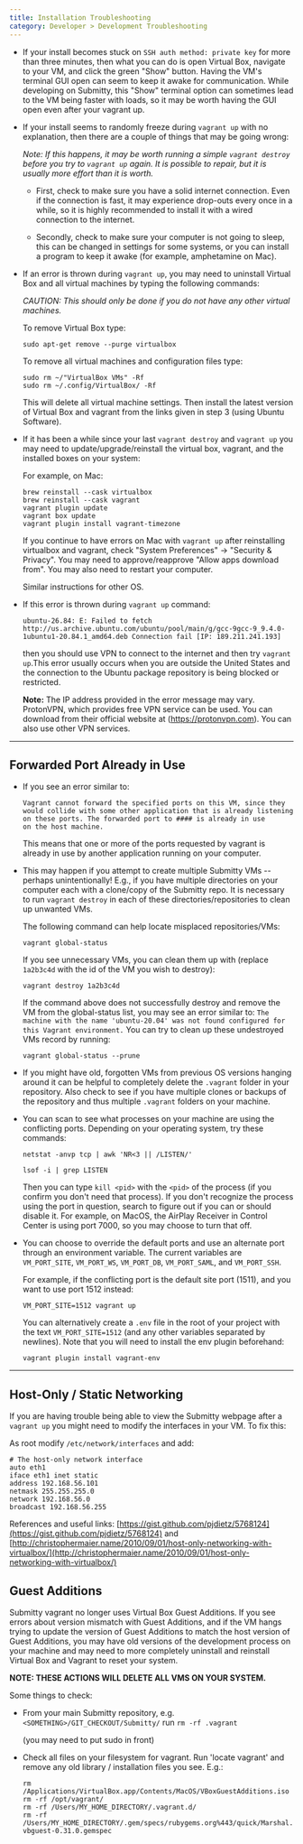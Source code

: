 ```yaml
---
title: Installation Troubleshooting
category: Developer > Development Troubleshooting
---
```



* If your install becomes stuck on ``SSH auth method: private key`` for more than three minutes,
   then what you can do is open Virtual Box, navigate to your VM, and click the green "Show" button.
   Having the VM's terminal GUI open can seem to keep it awake for communication. While developing on Submitty,
   this "Show" terminal option can sometimes lead to the VM being faster with loads, so it may be worth having the GUI
   open even after your vagrant up.

* If your install seems to randomly freeze during `vagrant up` 
with no explanation, then there are a couple of things that may be going wrong:

    *Note: If this happens, it may be worth running a simple `vagrant destroy` before you try to `vagrant up` again. It is possible to repair, but it is usually more effort than it is worth.*

    * First, check to make sure you have a solid internet connection. 
    Even if the connection is fast, it may experience drop-outs every 
    once in a while, so it is highly recommended to install it with a wired 
    connection to the internet.

    * Secondly, check to make sure your computer is not going to 
    sleep, this can be changed in settings for some systems, or you 
    can install a program to keep it awake (for example, amphetamine on Mac).

* If an error is thrown during `vagrant up`, you may need to
   uninstall Virtual Box and all virtual machines by typing the
   following commands:

   _CAUTION: This should only be done if you do not have any other virtual machines._

   To remove Virtual Box type:

   ```
   sudo apt-get remove --purge virtualbox
   ```
   To remove all virtual machines and configuration files type:

   ```
   sudo rm ~/"VirtualBox VMs" -Rf
   sudo rm ~/.config/VirtualBox/ -Rf
   ```
   This will delete all virtual machine settings. Then install
   the latest version of Virtual Box and vagrant from the links given in step 3 (using Ubuntu Software).

* If it has been a while since your last `vagrant destroy` and
    `vagrant up` you may need to update/upgrade/reinstall the virtual
    box, vagrant, and the installed boxes on your
    system:

    For example, on Mac:

    ```
    brew reinstall --cask virtualbox
    brew reinstall --cask vagrant
    vagrant plugin update
    vagrant box update
    vagrant plugin install vagrant-timezone
    ```

    If you continue to have errors on Mac with `vagrant up` after
    reinstalling virtualbox and vagrant, check "System Preferences" ->
    "Security & Privacy".  You may need to approve/reapprove
    "Allow apps download from".  You may also need to restart your computer.

    Similar instructions for other OS.

* If this error is thrown during `vagrant up` command:
   ```
   ubuntu-26.84: E: Failed to fetch http://us.archive.ubuntu.com/ubuntu/pool/main/g/gcc-9gcc-9_9.4.0-1ubuntu1-20.84.1_amd64.deb Connection fail [IP: 189.211.241.193]
   ```
   then you should use VPN to connect to the internet and then try `vagrant up`.This error usually occurs when you are outside the United States and the connection to the Ubuntu package repository is being blocked or restricted.

   __Note:__ The IP address provided in the error message may vary.
   ProtonVPN, which provides free VPN service can be used. You can download from their official website at (https://protonvpn.com). You can also use other VPN services.

---

## Forwarded Port Already in Use

* If you see an error similar to:

  ```
  Vagrant cannot forward the specified ports on this VM, since they
  would collide with some other application that is already listening
  on these ports. The forwarded port to #### is already in use
  on the host machine.
  ```

  This means that one or more of the ports requested by vagrant is already in
  use by another application running on your computer.


* This may happen if you attempt to create multiple Submitty VMs --
  perhaps unintentionally!  E.g., if you have multiple directories on
  your computer each with a clone/copy of the Submitty repo.  It is
  necessary to run `vagrant destroy` in each of these
  directories/repositories to clean up unwanted VMs.

  The following command can help locate misplaced repositories/VMs:
  ```
  vagrant global-status
  ```

  If you see unnecessary VMs, you can clean them up with (replace
  `1a2b3c4d` with the id of the VM you wish to destroy):
  ```
  vagrant destroy 1a2b3c4d
  ```

  If the command above does not successfully destroy and remove the VM from the
  global-status list, you may see an error similar to: `The machine
  with the name 'ubuntu-20.04' was not found configured for this
  Vagrant environment.`  You can try to clean up these undestroyed VMs record by
  running:
  ```
  vagrant global-status --prune
  ```

* If you might have old, forgotten VMs from previous OS versions
  hanging around it can be helpful to completely delete the `.vagrant`
  folder in your repository.  Also check to see if you have multiple
  clones or backups of the repository and thus multiple `.vagrant`
  folders on your machine.


* You can scan to see what processes on your machine are using the
  conflicting ports.  Depending on your operating system, try these
  commands:

  ```
  netstat -anvp tcp | awk 'NR<3 || /LISTEN/'
  ```

  ```
  lsof -i | grep LISTEN
  ```

  Then you can type `kill <pid>` with the `<pid>` of the process (if
  you confirm you don't need that process).  If you don't recognize
  the process using the port in question, search to figure out if you
  can or should disable it.  For example, on MacOS, the AirPlay
  Receiver in Control Center is using port 7000, so you may choose to
  turn that off.


* You can choose to override the default ports and use an alternate
  port through an environment variable. The current variables are
  `VM_PORT_SITE`, `VM_PORT_WS`, `VM_PORT_DB`, `VM_PORT_SAML`, and
  `VM_PORT_SSH`.

  For example, if the conflicting port is the default site port (1511),
  and you want to use port 1512 instead:
  ```
  VM_PORT_SITE=1512 vagrant up
  ```
  
  You can alternatively create a `.env` file in the root of your project
  with the text `VM_PORT_SITE=1512` (and any other variables separated by
  newlines). Note that you will need to install the env plugin beforehand:
  ```
  vagrant plugin install vagrant-env
  ```

---


## Host-Only / Static Networking

If you are having trouble being able to view the Submitty webpage after a ```vagrant up``` you might need to 
modify the interfaces in your VM. To fix this:

As root modify ```/etc/network/interfaces``` and add:

```
# The host-only network interface
auto eth1
iface eth1 inet static
address 192.168.56.101
netmask 255.255.255.0
network 192.168.56.0
broadcast 192.168.56.255
```

References and useful links: [https://gist.github.com/pjdietz/5768124](https://gist.github.com/pjdietz/5768124) and [http://christophermaier.name/2010/09/01/host-only-networking-with-virtualbox/](http://christophermaier.name/2010/09/01/host-only-networking-with-virtualbox/)


## Guest Additions


Submitty vagrant no longer uses Virtual Box Guest Additions.  If you
see errors about version mismatch with Guest Additions, and if the VM
hangs trying to update the version of Guest Additions to match the
host version of Guest Additions, you may have old versions of the
development process on your machine and may need to more completely
uninstall and reinstall Virtual Box and Vagrant to reset your system.

**NOTE: THESE ACTIONS WILL DELETE ALL VMS ON YOUR SYSTEM.**

Some things to check:

* From your main Submitty repository, e.g. `<SOMETHING>/GIT_CHECKOUT/Submitty/`
  run `rm -rf .vagrant`

  (you may need to put sudo in front)

* Check all files on your filesystem for vagrant.  Run 'locate
  vagrant' and remove any old library / installation files you see.
  E.g.:

  ```
  rm /Applications/VirtualBox.app/Contents/MacOS/VBoxGuestAdditions.iso
  rm -rf /opt/vagrant/
  rm -rf /Users/MY_HOME_DIRECTORY/.vagrant.d/
  rm -rf /Users/MY_HOME_DIRECTORY/.gem/specs/rubygems.org%443/quick/Marshal.4.8/vagrant-vbguest-0.31.0.gemspec
  ```

